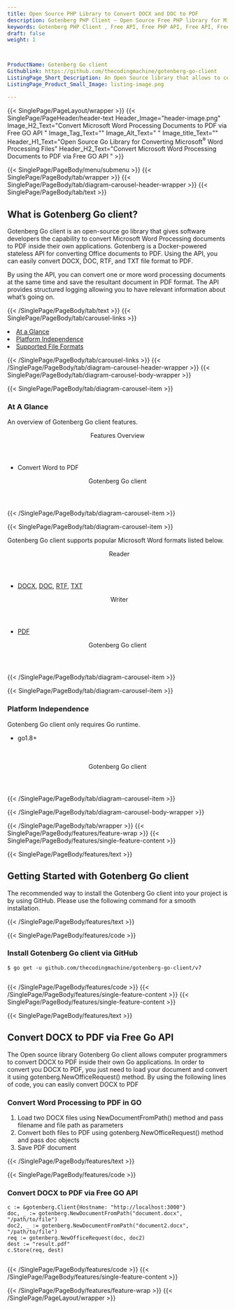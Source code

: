 ```yaml
---
title: Open Source PHP Library to Convert DOCX and DOC to PDF
description: Gotenberg PHP Client – Open Source Free PHP library for Microsoft Word DOC & DOCX files. Convert DOC and DOCX to PDF for free.
keywords: Gotenberg PHP Client , Free API, Free PHP API, Free API, Free DOCX API, Free DOC API, Open Source PHP API, Open Source DOCX API, Open Source DOC API, Convert DOCX Free, Create Docx using PHP, Convert DOCX using PHP, modify word files, convert word DOCX, add images  to DOCX, Convert DOCX to PDF, DOC to PDF, DOCX to PDF Free. Free DOCX Converter
draft: false
weight: 1



ProductName: Gotenberg Go client
Githublink: https://github.com/thecodingmachine/gotenberg-go-client
ListingPage_Short_Description: An Open Source library that allows to converting Word Processing Documents to PDF
ListingPage_Product_Small_Image: listing-image.png 

---
```


{{< SinglePage/PageLayout/wrapper >}}
{{< SinglePage/PageHeader/header-text
Header_Image="header-image.png"
Image_H2_Text="Convert Microsoft Word Processing Documents to PDF via Free GO API "
Image_Tag_Text=""
Image_Alt_Text=" "
Image_title_Text=""
Header_H1_Text="Open Source Go Library for Converting Microsoft<sup>®</sup> Word Processing Files"
Header_H2_Text="Convert Microsoft Word Processing Documents to PDF via Free GO API " >}}

{{< SinglePage/PageBody/menu/submenu >}}
{{< SinglePage/PageBody/tab/wrapper >}}
{{< SinglePage/PageBody/tab/diagram-carousel-header-wrapper >}}
{{< SinglePage/PageBody/tab/text >}}



<h2 class="h2title">What is Gotenberg Go client?</h2>
<p>Gotenberg Go client is an open-source go library that gives software developers the capability to convert Microsoft Word Processing documents to PDF inside their own applications. Gotenberg is a Docker-powered stateless API for converting Office documents to PDF. Using the API, you can easily convert DOCX, DOC, RTF, and TXT file format to PDF.</p>
<p>By using the API, you can convert one or more word processing documents at the same time and save the resultant document in PDF format. The API provides structured logging allowing you to have relevant information about what’s going on.</p>

{{< /SinglePage/PageBody/tab/text >}}
{{< SinglePage/PageBody/tab/carousel-links >}}

<li data-target="#diagramcarousel" data-slide-to="0"><a href="#">At a Glance</a></li>
<li data-target="#diagramcarousel" data-slide-to="2"><a href="#">Platform Independence</a></li>
<li data-target="#diagramcarousel" data-slide-to="1"><a class="activetab" href="#">Supported File Formats</a></li>


{{< /SinglePage/PageBody/tab/carousel-links >}}
{{< /SinglePage/PageBody/tab/diagram-carousel-header-wrapper >}}
{{< SinglePage/PageBody/tab/diagram-carousel-body-wrapper >}}

{{< SinglePage/PageBody/tab/diagram-carousel-item >}}
<h3>At A Glance</h3>
<p>An overview of Gotenberg Go client features.</p>
<div class="diagram1 d1-poi">
<div class="d1-row">
<div class="d1-col d1-right"><header>Features Overview</header>
<ul>
<li>Convert Word to PDF</li>
</ul>
</div>
</div>
<div class="d1-logo" style="border: none;"><!--<img src='listing-image.png' alt="Compression APIs for .NET" />--><header>Gotenberg Go client</header><footer><small></small></footer></div>
<!--/logo--></div>
<!--/diagram1-->
{{< /SinglePage/PageBody/tab/diagram-carousel-item >}}

{{< SinglePage/PageBody/tab/diagram-carousel-item >}}
<p>Gotenberg Go client supports popular Microsoft Word formats listed below.</p>
<div class="diagram1 d2  d1-poi">
<div class="d1-row">
<div class="d1-col d1-left"><header><i class="fa fa-arrows-v "> </i> Reader</header>
<ul>
<li><a href="https://docs.fileformat.com/word-processing/docx/">DOCX</a>, <a href="https://docs.fileformat.com/word-processing/doc/">DOC</a>, <a href="https://docs.fileformat.com/word-processing/rtf/">RTF</a>, <a href="https://docs.fileformat.com/word-processing/txt/">TXT</a></li>
</ul>
</div>
<!--/left-->
<div class="d1-col d1-right"><header><i class="fa  fa-long-arrow-down"> </i> Writer</header>
<ul>
<li><a href="https://docs.fileformat.com/pdf/">PDF</a></li>
</ul>
</div>
<!--/right--></div>
<!--/row-->
<div class="d1-logo" style="border: none;"><header>Gotenberg Go client</header><footer><small></small></footer></div>
<!--/logo--></div>
<!--/diagram2-->
{{< /SinglePage/PageBody/tab/diagram-carousel-item >}}

{{< SinglePage/PageBody/tab/diagram-carousel-item >}}
<h3>Platform Independence</h3>
<p>Gotenberg Go client only requires Go runtime.</p>
<div class="diagram1 d1-poi">
<div class="d1-row">
<div class="d1-col d1-right">
<ul>
<li>go1.8+</li>
</ul>
</div>
<!--/left-->
<div class="d1-col d1-right"> </div>
<!--/right--></div>
<!--/row-->
<div class="d1-logo" style="border: none;"><br><header>Gotenberg Go client</header><footer><small></small></footer></div>
<!--/logo--></div>
<!--/diagram2 -->
{{< /SinglePage/PageBody/tab/diagram-carousel-item >}}

{{< /SinglePage/PageBody/tab/diagram-carousel-body-wrapper >}}

{{< /SinglePage/PageBody/tab/wrapper >}}
{{< SinglePage/PageBody/features/feature-wrap >}}
{{< SinglePage/PageBody/features/single-feature-content >}}

{{< SinglePage/PageBody/features/text >}}
<h2 class="h2title">Getting Started with Gotenberg Go client</h2>
<p>The recommended way to install the Gotenberg Go client into your project is by using GitHub. Please use the following command for a smooth installation.</p>
{{< /SinglePage/PageBody/features/text >}}

{{< SinglePage/PageBody/features/code >}}
<h3>Install Gotenberg Go client via GitHub</h3>
<pre><code class="html">$ go get -u github.com/thecodingmachine/gotenberg-go-client/v7
                                                    </code></pre>


{{< /SinglePage/PageBody/features/code >}}
{{< /SinglePage/PageBody/features/single-feature-content >}}
{{< SinglePage/PageBody/features/single-feature-content >}}

{{< SinglePage/PageBody/features/text >}}
<h2 class="h2title">Convert DOCX to PDF via Free Go API</h2>
<p>The Open source library Gotenberg Go client allows computer programmers to convert DOCX to PDF inside their own Go applications. In order to convert you DOCX to PDF, you just need to load your document and convert it using gotenberg.NewOfficeRequest() method. By using the following lines of code, you can easily convert DOCX to PDF</p>
<h3>Convert Word Processing to PDF in GO</h3>
<ol>
<li>Load two DOCX files using NewDocumentFromPath() method and pass filename and file path as parameters</li>
<li>Convert both files to PDF using gotenberg.NewOfficeRequest() method and pass doc objects</li>
<li>Save PDF document</li>
</ol>
{{< /SinglePage/PageBody/features/text >}}

{{< SinglePage/PageBody/features/code >}}
<h3>Convert DOCX to PDF via Free GO API</h3>
<pre><code class="go">c := &gotenberg.Client{Hostname: "http://localhost:3000"}
doc, _ := gotenberg.NewDocumentFromPath("document.docx", "/path/to/file")
doc2, _ := gotenberg.NewDocumentFromPath("document2.docx", "/path/to/file")
req := gotenberg.NewOfficeRequest(doc, doc2)
dest := "result.pdf"
c.Store(req, dest)
                                                    </code></pre>


{{< /SinglePage/PageBody/features/code >}}
{{< /SinglePage/PageBody/features/single-feature-content >}}

{{< /SinglePage/PageBody/features/feature-wrap >}}
{{< /SinglePage/PageLayout/wrapper >}}